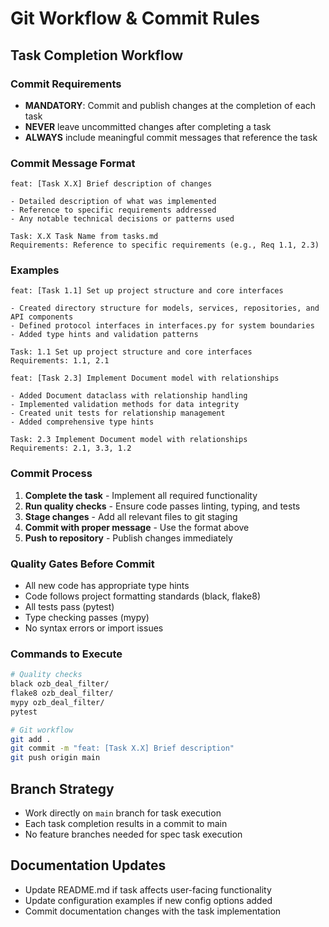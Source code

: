 # Git Workflow & Commit Rules

## Task Completion Workflow

### Commit Requirements
- **MANDATORY**: Commit and publish changes at the completion of each task
- **NEVER** leave uncommitted changes after completing a task
- **ALWAYS** include meaningful commit messages that reference the task

### Commit Message Format
```
feat: [Task X.X] Brief description of changes

- Detailed description of what was implemented
- Reference to specific requirements addressed
- Any notable technical decisions or patterns used

Task: X.X Task Name from tasks.md
Requirements: Reference to specific requirements (e.g., Req 1.1, 2.3)
```

### Examples
```
feat: [Task 1.1] Set up project structure and core interfaces

- Created directory structure for models, services, repositories, and API components
- Defined protocol interfaces in interfaces.py for system boundaries
- Added type hints and validation patterns

Task: 1.1 Set up project structure and core interfaces
Requirements: 1.1, 2.1
```

```
feat: [Task 2.3] Implement Document model with relationships

- Added Document dataclass with relationship handling
- Implemented validation methods for data integrity
- Created unit tests for relationship management
- Added comprehensive type hints

Task: 2.3 Implement Document model with relationships
Requirements: 2.1, 3.3, 1.2
```

### Commit Process
1. **Complete the task** - Implement all required functionality
2. **Run quality checks** - Ensure code passes linting, typing, and tests
3. **Stage changes** - Add all relevant files to git staging
4. **Commit with proper message** - Use the format above
5. **Push to repository** - Publish changes immediately

### Quality Gates Before Commit
- All new code has appropriate type hints
- Code follows project formatting standards (black, flake8)
- All tests pass (pytest)
- Type checking passes (mypy)
- No syntax errors or import issues

### Commands to Execute
```bash
# Quality checks
black ozb_deal_filter/
flake8 ozb_deal_filter/
mypy ozb_deal_filter/
pytest

# Git workflow
git add .
git commit -m "feat: [Task X.X] Brief description"
git push origin main
```

## Branch Strategy
- Work directly on `main` branch for task execution
- Each task completion results in a commit to main
- No feature branches needed for spec task execution

## Documentation Updates
- Update README.md if task affects user-facing functionality
- Update configuration examples if new config options added
- Commit documentation changes with the task implementation